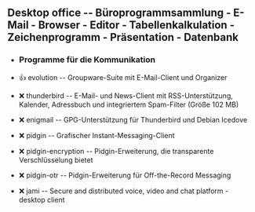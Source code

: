 ##  Desktop office  -- Büroprogrammsammlung - E-Mail - Browser - Editor - Tabellenkalkulation - Zeichenprogramm - Präsentation - Datenbank

- ###  Programme für die Kommunikation

- :+1:  evolution  --	 Groupware-Suite mit E-Mail-Client und Organizer

- :x:  thunderbird  --	E-Mail- und News-Client mit RSS-Unterstützung, Kalender, Adressbuch und integriertem Spam-Filter         (Größe 102 MB)

- :x:  enigmail   --	GPG-Unterstützung für Thunderbird und Debian Icedove

- :x:  pidgin  --	Grafischer Instant-Messaging-Client
- :x:  pidgin-encryption  -- Pidgin-Erweiterung, die transparente Verschlüsselung bietet
- :x:  pidgin-otr  --	Pidgin-Erweiterung für Off-the-Record Messaging

- :x:  jami  -- Secure and distributed voice, video and chat platform - desktop client
